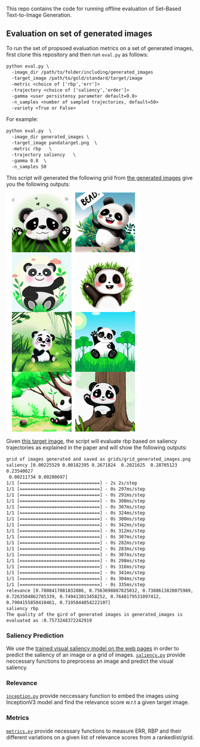 This repo contains the code for running offline evaluation of Set-Based Text-to-Image Generation.

## Evaluation on set of generated images
To run the set of propsoed evaluation metrics on a set of generated images, first clone this repository and then run ```eval.py``` as follows:

```
python eval.py \ 
  -image_dir /path/to/folder/including/generated_images 
  -target_image /path/to/gold/standard/target/image
  -metric <choice of ['rbp','err']>
  -trajectory <choice of ['saliency','order']>
  -gamma <user persistensy parameter default=0.8>
  -n_samples <number of sampled trajectories, default=50>
  -variety <True or False>
```
For example:

```
python eval.py  \
  -image_dir generated_images \
  -target_image pandatarget.png  \
  -metric rbp   \
  -trajectory saliency   \
  -gamma 0.8  \
  -n_samples 50
```
This script will generated the following grid from [the generated images](https://github.com/Narabzad/Set-Based-Text-to-ImageGeneration/tree/main/generated_images) give you the following outputs:

![alt text](https://github.com/Narabzad/Set-Based-Text-to-ImageGeneration/blob/main/grids/grid_generated_images.png)

Given [this target image](https://github.com/Narabzad/Set-Based-Text-to-ImageGeneration/blob/main/pandatarget.png), the script will evaluate rbp based on saliency trajectories as explained in the paper and will show the following outputs: 

```
grid of images generated and saved as grids/grid_generated_images.png
saliency [0.00225529 0.00182395 0.2671824  0.2021625  0.28705123 0.23540027
 0.00211734 0.00200697]
1/1 [==============================] - 2s 2s/step
1/1 [==============================] - 0s 297ms/step
1/1 [==============================] - 0s 291ms/step
1/1 [==============================] - 0s 308ms/step
1/1 [==============================] - 0s 307ms/step
1/1 [==============================] - 0s 324ms/step
1/1 [==============================] - 0s 300ms/step
1/1 [==============================] - 0s 342ms/step
1/1 [==============================] - 0s 312ms/step
1/1 [==============================] - 0s 307ms/step
1/1 [==============================] - 0s 282ms/step
1/1 [==============================] - 0s 283ms/step
1/1 [==============================] - 0s 307ms/step
1/1 [==============================] - 0s 298ms/step
1/1 [==============================] - 0s 316ms/step
1/1 [==============================] - 0s 341ms/step
1/1 [==============================] - 0s 304ms/step
1/1 [==============================] - 0s 335ms/step
relevance [0.7808417081832886, 0.7563698887825012, 0.7388613820075989, 0.7263504862785339, 0.749413013458252, 0.7648179531097412, 0.7904155850410461, 0.7195844054222107]
saliency rbp
The quality of the gird of generated images in generated_images is evaluated as :0.7573248372242919
```

### Saliency Prediction
We use the [trained visual saliency model on the web pages](https://github.com/Narabzad/Set-Based-Text-to-ImageGeneration/tree/main/webpage_stonybrook_baseline) in order to predict the saliency of an image or a grid of images.
[```saliency.py```](https://github.com/Narabzad/Set-Based-Text-to-ImageGeneration/blob/main/saliency.py) provide neccessary functions to preprocess an image and predict the visual saliency.

### Relevance
[```inception.py```](https://github.com/Narabzad/Set-Based-Text-to-ImageGeneration/blob/main/inception.py) provide neccessary function to embed the images using InceptionV3 model and find the relevance score w.r.t a given target image. 

### Metrics
[```metrics.py```](https://github.com/Narabzad/Set-Based-Text-to-ImageGeneration/blob/main/metrics.py) provide necessary functions to measure ERR, RBP and their different variations on a given list of relevance scores from a rankedlist/grid. 

